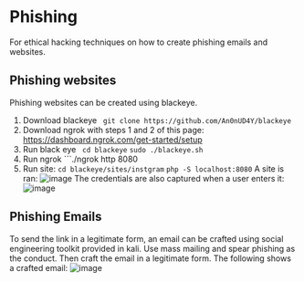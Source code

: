 # Phishing
For ethical hacking techniques on how to create phishing emails and websites.

## Phishing websites
Phishing websites can be created using blackeye. 
1. Download blackeye ``` git clone https://github.com/An0nUD4Y/blackeye```
2. Download ngrok with steps 1 and 2 of this page: https://dashboard.ngrok.com/get-started/setup
3. Run black eye ``` cd blackeye``` ```sudo ./blackeye.sh```
4. Run ngrok ```./ngrok http 8080
5. Run site: ```cd blackeye/sites/instgram``` ```php -S localhost:8080```
A site is ran: 
![image](https://user-images.githubusercontent.com/39514108/144540427-1665c79c-c533-4f5b-80b2-917954cdc7d6.png)
The credentials are also captured when a user enters it:
![image](https://user-images.githubusercontent.com/39514108/144540467-6a704d41-2406-45bc-9729-e6b257710d3c.png)

## Phishing Emails

To send the link in a legitimate form, an email can be crafted using social engineering toolkit provided in kali. Use mass mailing and spear phishing as the conduct. Then craft the email in a legitimate form. The following shows a crafted email:
![image](https://user-images.githubusercontent.com/39514108/144540413-cf08ebe5-e991-4070-bf73-d20fdf7dafa0.png)
